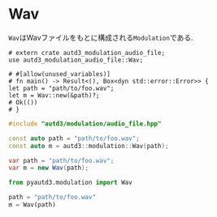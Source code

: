 # Wav

`Wav`はWavファイルをもとに構成される`Modulation`である.

```rust,should_panic,edition2021
# extern crate autd3_modulation_audio_file;
use autd3_modulation_audio_file::Wav;

# #[allow(unused_variables)]
# fn main() -> Result<(), Box<dyn std::error::Error>> {
let path = "path/to/foo.wav";
let m = Wav::new(&path)?;
# Ok(())
# }
```

```cpp
#include "autd3/modulation/audio_file.hpp"

const auto path = "path/to/foo.wav";
const auto m = autd3::modulation::Wav(path);
```

```cs
var path = "path/to/foo.wav";
var m = new Wav(path);
```

```python
from pyautd3.modulation import Wav

path = "path/to/foo.wav"
m = Wav(path)
```
